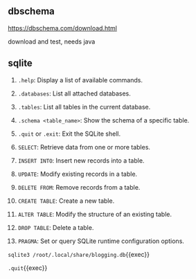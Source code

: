 
## dbschema

https://dbschema.com/download.html

download and test, needs java


## sqlite


1. `.help`: Display a list of available commands.

2. `.databases`: List all attached databases.

3. `.tables`: List all tables in the current database.

4. `.schema <table_name>`: Show the schema of a specific table.

5. `.quit` or `.exit`: Exit the SQLite shell.

6. `SELECT`: Retrieve data from one or more tables.

7. `INSERT INTO`: Insert new records into a table.

8. `UPDATE`: Modify existing records in a table.

9. `DELETE FROM`: Remove records from a table.

10. `CREATE TABLE`: Create a new table.

11. `ALTER TABLE`: Modify the structure of an existing table.

12. `DROP TABLE`: Delete a table.

13. `PRAGMA`: Set or query SQLite runtime configuration options.


`sqlite3 /root/.local/share/blogging.db`{{exec}}

`.quit`{{exec}}